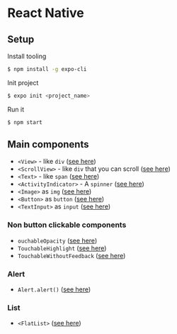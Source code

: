 # React Native

## Setup

Install tooling
```bash
$ npm install -g expo-cli
```
Init project
```bash
$ expo init <project_name>
```
Run it
```bash
$ npm start
```

## Main components

- `<View>` - like `div` ([see here](https://reactnative.dev/docs/view))
- `<ScrollView>` - like `div` that you can scroll ([see here](https://reactnative.dev/docs/scrollview))
- `<Text>` - like `span` ([see here](https://reactnative.dev/docs/text))
- `<ActivityIndicator>` - A `spinner` ([see here](https://reactnative.dev/docs/activityindicator))
- `<Image>` as `img` ([see here](https://reactnative.dev/docs/image))
- `<Button>` as `button` ([see here](https://reactnative.dev/docs/button))
- `<TextInput>` as `input` ([see here](https://reactnative.dev/docs/textinput))

### Non button clickable components
- `ouchableOpacity` ([see here](https://reactnative.dev/docs/touchableopacity))
- `TouchableHighlight` ([see here](https://reactnative.dev/docs/touchablehighlight))
- `TouchableWithoutFeedback` ([see here](https://reactnative.dev/docs/touchablewithoutfeedback))

### Alert
- `Alert.alert()` ([see here](https://reactnative.dev/docs/alert))

### List
- `<FlatList>` ([see here](https://reactnative.dev/docs/flatlist))
